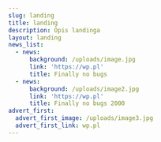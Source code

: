 ```yaml
---
slug: landing
title: landing
description: Opis landinga
layout: landing
news_list:
  - news:
      background: /uploads/image.jpg
      link: 'https://wp.pl'
      title: Finally no bugs
  - news:
      background: /uploads/image2.jpg
      link: 'https://wp.pl'
      title: Finally no bugs 2000
advert_first:
  advert_first_image: /uploads/image3.jpg
  advert_first_link: wp.pl
---
```


